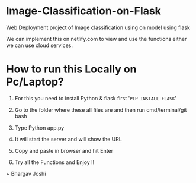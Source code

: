 # Image-Classification-on-Flask

Web Deployment project of Image classification using on model using flask 

We can implement this on netlify.com to view and use the functions either we can use cloud services. 

# How to run this Locally on Pc/Laptop?

1) For this you need to install Python & flask first
    '`PIP INSTALL FLASK`' 

2) Go to the folder where these all files are and then run cmd/terminal/git bash

3) Type Python app.py

5) It will start the server and will show the URL

6) Copy and paste in browser and hit Enter

7) Try all the Functions and Enjoy !!


~ Bhargav Joshi
